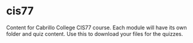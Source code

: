 # cis77
Content for Cabrillo College CIS77 course. Each module will have its own folder and quiz content. Use this to download your files for the quizzes.
